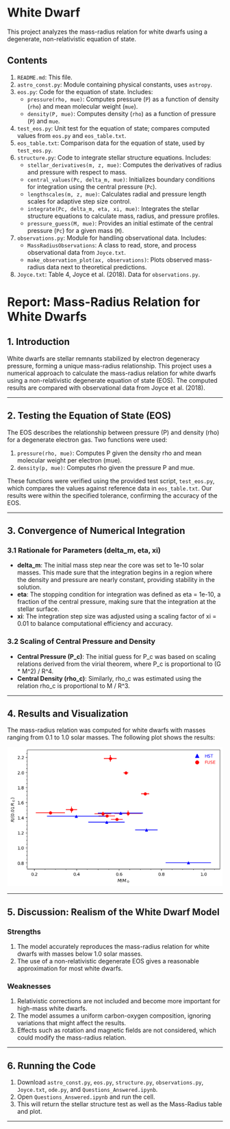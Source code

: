 # White Dwarf

This project analyzes the mass-radius relation for white dwarfs using a degenerate, non-relativistic equation of state.

## Contents

1. `README.md`: This file.
2. `astro_const.py`: Module containing physical constants, uses `astropy`.
3. `eos.py`: Code for the equation of state. Includes:
   - `pressure(rho, mue)`: Computes pressure (`P`) as a function of density (`rho`) and mean molecular weight (`mue`).
   - `density(P, mue)`: Computes density (`rho`) as a function of pressure (`P`) and `mue`.
4. `test_eos.py`: Unit test for the equation of state; compares computed values from `eos.py` and `eos_table.txt`.  
5. `eos_table.txt`: Comparison data for the equation of state, used by `test_eos.py`.
6. `structure.py`: Code to integrate stellar structure equations. Includes:
   - `stellar_derivatives(m, z, mue)`: Computes the derivatives of radius and pressure with respect to mass.
   - `central_values(Pc, delta_m, mue)`: Initializes boundary conditions for integration using the central pressure (`Pc`).
   - `lengthscales(m, z, mue)`: Calculates radial and pressure length scales for adaptive step size control.
   - `integrate(Pc, delta_m, eta, xi, mue)`: Integrates the stellar structure equations to calculate mass, radius, and pressure profiles.
   - `pressure_guess(M, mue)`: Provides an initial estimate of the central pressure (`Pc`) for a given mass (`M`).
7. `observations.py`: Module for handling observational data. Includes:
   - `MassRadiusObservations`: A class to read, store, and process observational data from `Joyce.txt`.
   - `make_observation_plot(ax, observations)`: Plots observed mass-radius data next to theoretical predictions.
8. `Joyce.txt`: Table 4, Joyce et al. (2018). Data for `observations.py`.


# Report: Mass-Radius Relation for White Dwarfs

## 1. Introduction

White dwarfs are stellar remnants stabilized by electron degeneracy pressure, forming a unique mass-radius relationship. This project uses a numerical approach to calculate the mass-radius relation for white dwarfs using a non-relativistic degenerate equation of state (EOS). The computed results are compared with observational data from Joyce et al. (2018).

---

## 2. Testing the Equation of State (EOS)

The EOS describes the relationship between pressure (P) and density (rho) for a degenerate electron gas. Two functions were used:
1. `pressure(rho, mue)`: Computes P given the density rho and mean molecular weight per electron (mue).
2. `density(p, mue)`: Computes rho given the pressure P and mue.

These functions were verified using the provided test script, `test_eos.py`, which compares the values against reference data in `eos_table.txt`. Our results were within the specified tolerance, confirming the accuracy of the EOS.

---

## 3. Convergence of Numerical Integration

### 3.1 Rationale for Parameters (delta_m, eta, xi)

- **delta_m**: The initial mass step near the core was set to 1e-10 solar masses. This made sure that the integration begins in a region where the density and pressure are nearly constant, providing stability in the solution.
- **eta**: The stopping condition for integration was defined as eta = 1e-10, a fraction of the central pressure, making sure that the integration at the stellar surface.
- **xi**: The integration step size was adjusted using a scaling factor of xi = 0.01 to balance computational efficiency and accuracy.

### 3.2 Scaling of Central Pressure and Density

- **Central Pressure (P_c)**: The initial guess for P_c was based on scaling relations derived from the virial theorem, where P_c is proportional to (G * M^2) / R^4.
- **Central Density (rho_c)**: Similarly, rho_c was estimated using the relation rho_c is proportional to M / R^3.

---

## 4. Results and Visualization

The mass-radius relation was computed for white dwarfs with masses ranging from 0.1 to 1.0 solar masses. The following plot shows the results:

![Mass-Radius Relation](MR_Joyce.png)


---

## 5. Discussion: Realism of the White Dwarf Model

### Strengths
1. The model accurately reproduces the mass-radius relation for white dwarfs with masses below 1.0 solar masses.
2. The use of a non-relativistic degenerate EOS gives a reasonable approximation for most white dwarfs.

### Weaknesses
1. Relativistic corrections are not included and become more important for high-mass white dwarfs.
2. The model assumes a uniform carbon-oxygen composition, ignoring variations that might affect the results.
3. Effects such as rotation and magnetic fields are not considered, which could modify the mass-radius relation.

---

## 6. Running the Code
1. Download `astro_const.py`, `eos.py`, `structure.py`, `observations.py`, `Joyce.txt`, `ode.py`, and `Questions_Answered.ipynb`.
2. Open `Questions_Answered.ipynb` and run the cell.
3. This will return the stellar structure test as well as the Mass-Radius table and plot.

---

